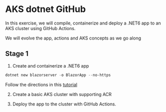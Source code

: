 # AKS dotnet GitHub

In this exercise, we will compile, containerize and deploy a .NET6 app to an AKS cluster using GitHub Actions.

We will evolve the app, actions and AKS concepts as we go along

## Stage 1

1. Create and containerize a .NET6 app

```PowerShell   
dotnet new blazorserver -o BlazorApp --no-https
```

Follow the directions in this [tutorial](https://dotnet.microsoft.com/en-us/learn/aspnet/blazor-tutorial/create)

2. Create a basic AKS cluster with supporting ACR

3. Deploy the app to the cluster with GitHub Actions.